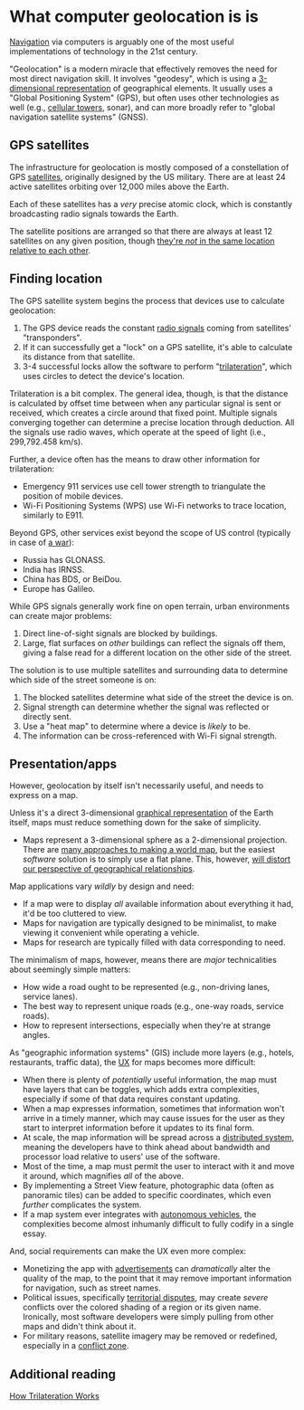 
# What computer geolocation is is

[Navigation](logistics-navigation.md) via computers is arguably one of the most useful implementations of technology in the 21st century.

"Geolocation" is a modern miracle that effectively removes the need for most direct navigation skill. It involves "geodesy", which is using a [3-dimensional representation](engineering-graphics.md) of geographical elements. It usually uses a "Global Positioning System" (GPS), but often uses other technologies as well (e.g., [cellular towers](engineering-radio.md), sonar), and can more broadly refer to "global navigation satellite systems" (GNSS).

## GPS satellites

The infrastructure for geolocation is mostly composed of a constellation of GPS [satellites](engineering-vehicles-spacecraft.md), originally designed by the US military. There are at least 24 active satellites orbiting over 12,000 miles above the Earth.

Each of these satellites has a *very* precise atomic clock, which is constantly broadcasting radio signals towards the Earth.

The satellite positions are arranged so that there are always at least 12 satellites on any given position, though [they're *not* in the same location relative to each other](logistics-navigation-gps.gif).

## Finding location

The GPS satellite system begins the process that devices use to calculate geolocation:

1. The GPS device reads the constant [radio signals](engineering-radio.md) coming from satellites' "transponders".
2. If it can successfully get a "lock" on a GPS satellite, it's able to calculate its distance from that satellite.
3. 3-4 successful locks allow the software to perform "[trilateration](math-geotrig.md)", which uses circles to detect the device's location.

Trilateration is a bit complex. The general idea, though, is that the distance is calculated by offset time between when any particular signal is sent or received, which creates a circle around that fixed point. Multiple signals converging together can determine a precise location through deduction. All the signals use radio waves, which operate at the speed of light (i.e., 299,792.458 km/s).

Further, a device often has the means to draw other information for trilateration:

- Emergency 911 services use cell tower strength to triangulate the position of mobile devices.
- Wi-Fi Positioning Systems (WPS) use Wi-Fi networks to trace location, similarly to E911.

Beyond GPS, other services exist beyond the scope of US control (typically in case of [a war](people-conflicts-war.md)):

- Russia has GLONASS.
- India has IRNSS.
- China has BDS, or BeiDou.
- Europe has Galileo.

While GPS signals generally work fine on open terrain, urban environments can create major problems:

1. Direct line-of-sight signals are blocked by buildings.
2. Large, flat surfaces on *other* buildings can reflect the signals off them, giving a false read for a different location on the other side of the street.

The solution is to use multiple satellites and surrounding data to determine which side of the street someone is on:

1. The blocked satellites determine what side of the street the device is on.
2. Signal strength can determine whether the signal was reflected or directly sent.
3. Use a "heat map" to determine where a device is *likely* to be.
4. The information can be cross-referenced with Wi-Fi signal strength.

## Presentation/apps

However, geolocation by itself isn't necessarily useful, and needs to express on a map.

Unless it's a direct 3-dimensional [graphical representation](engineering-graphics.md) of the Earth itself, maps must reduce something down for the sake of simplicity.

- Maps represent a 3-dimensional sphere as a 2-dimensional projection. There are [many approaches to making a world map](https://en.wikipedia.org/wiki/List_of_map_projections), but the easiest *software* solution is to simply use a flat plane. This, however, [will distort our perspective of geographical relationships](https://unchartedterritories.tomaspueyo.com/p/maps-distort-how-we-see-the-world).

Map applications vary *wildly* by design and need:

- If a map were to display *all* available information about everything it had, it'd be too cluttered to view.
- Maps for navigation are typically designed to be minimalist, to make viewing it convenient while operating a vehicle.
- Maps for research are typically filled with data corresponding to need.

The minimalism of maps, however, means there are *major* technicalities about seemingly simple matters:

- How wide a road ought to be represented (e.g., non-driving lanes, service lanes).
- The best way to represent unique roads (e.g., one-way roads, service roads).
- How to represent intersections, especially when they're at strange angles.

As "geographic information systems" (GIS) include more layers (e.g., hotels, restaurants, traffic data), the [UX](engineering-design.md) for maps becomes more difficult:

- When there is plenty of *potentially* useful information, the map must have layers that can be toggles, which adds extra complexities, especially if some of that data requires constant updating.
- When a map expresses information, sometimes that information won't arrive in a timely manner, which may cause issues for the user as they start to interpret information before it updates to its final form.
- At scale, the map information will be spread across a [distributed system](computers-distsys.md), meaning the developers have to think ahead about bandwidth and processor load relative to users' use of the software.
- Most of the time, a map must permit the user to interact with it and move it around, which magnifies *all* of the above.
- By implementing a Street View feature, photographic data (often as panoramic tiles) can be added to specific coordinates, which even *further* complicates the system.
- If a map system ever integrates with [autonomous vehicles](computers-autos.md), the complexities become almost inhumanly difficult to fully codify in a single essay.

And, social requirements can make the UX even more complex:

- Monetizing the app with [advertisements](marketing.md) can *dramatically* alter the quality of the map, to the point that it may remove important information for navigation, such as street names.
- Political issues, specifically [territorial disputes](https://en.wikipedia.org/wiki/List_of_territorial_disputes), may create *severe* conflicts over the colored shading of a region or its given name. Ironically, most software developers were simply pulling from other maps and didn't think about it.
- For military reasons, satellite imagery may be removed or redefined, especially in a [conflict zone](https://gainedn.site/war/).

## Additional reading

[How Trilateration Works](https://ciechanow.ski/gps/)
